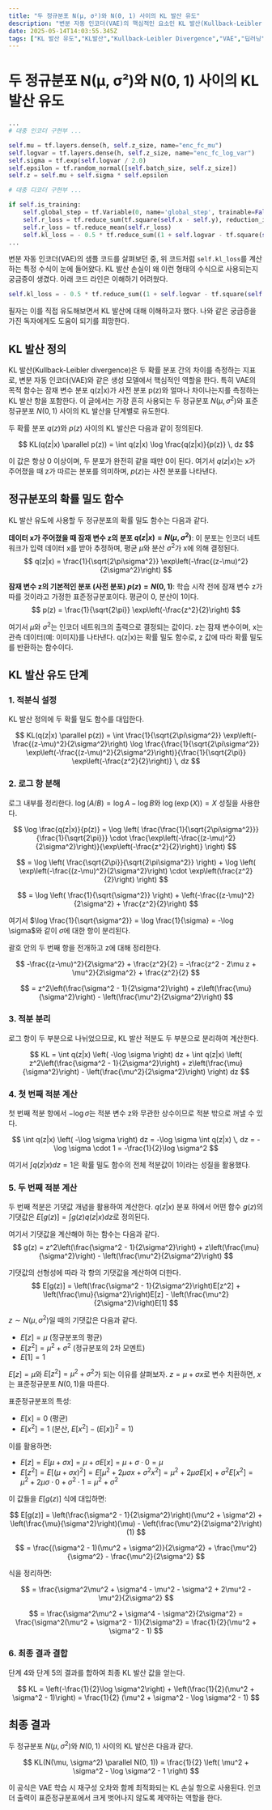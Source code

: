 ```yaml
---
title: "두 정규분포 N(μ, σ²)와 N(0, 1) 사이의 KL 발산 유도"
description: "변분 자동 인코더(VAE)의 핵심적인 요소인 KL 발산(Kullback-Leibler divergence)을 이해한다."
date: 2025-05-14T14:03:55.345Z
tags: ["KL 발산 유도","KL발산","Kullback-Leibler Divergence","VAE","딥러닝","머신러닝","변분 자동 인코더","정규분포","확률밀도함수"]
---
```

# 두 정규분포 N(μ, σ²)와 N(0, 1) 사이의 KL 발산 유도

```python
...
# 대충 인코더 구현부 ...

self.mu = tf.layers.dense(h, self.z_size, name="enc_fc_mu")
self.logvar = tf.layers.dense(h, self.z_size, name="enc_fc_log_var")
self.sigma = tf.exp(self.logvar / 2.0)
self.epsilon = tf.random_normal([self.batch_size, self.z_size])
self.z = self.mu + self.sigma * self.epsilon

# 대충 디코더 구현부 ...

if self.is_training:
    self.global_step = tf.Variable(0, name='global_step', trainable=False)
    self.r_loss = tf.reduce_sum(tf.square(self.x - self.y), reduction_indices = [1,2,3])
    self.r_loss = tf.reduce_mean(self.r_loss)
    self.kl_loss = - 0.5 * tf.reduce_sum((1 + self.logvar - tf.square(self.mu) - tf.exp(self.logvar)), reduction_indices = 1)
...
```

변분 자동 인코더(VAE)의 샘플 코드를 살펴보던 중, 위 코드처럼 `self.kl_loss`를 계산하는 특정 수식이 눈에 들어왔다. KL 발산 손실이 왜 이런 형태의 수식으로 사용되는지 궁금증이 생겼다. 아래 코드 라인은 이해하기 어려웠다.

```python
self.kl_loss = - 0.5 * tf.reduce_sum((1 + self.logvar - tf.square(self.mu) - tf.exp(self.logvar)), reduction_indices = 1)
```

필자는 이를 직접 유도해보면서 KL 발산에 대해 이해하고자 했다. 나와 같은 궁금증을 가진 독자에게도 도움이 되기를 희망한다.

## KL 발산 정의

KL 발산(Kullback-Leibler divergence)은 두 확률 분포 간의 차이를 측정하는 지표로, 변분 자동 인코더(VAE)와 같은 생성 모델에서 핵심적인 역할을 한다. 특히 VAE의 목적 함수는 잠재 변수 분포 q(z|x)가 사전 분포 p(z)와 얼마나 차이나는지를 측정하는 KL 발산 항을 포함한다. 이 글에서는 가장 흔히 사용되는 두 정규분포 $N(\mu, \sigma^2)$와 표준정규분포 $N(0, 1)$ 사이의 KL 발산을 단계별로 유도한다.


두 확률 분포 $q(z)$와 $p(z)$ 사이의 KL 발산은 다음과 같이 정의된다.

$$
KL(q(z|x) \parallel p(z)) = \int q(z|x) \log \frac{q(z|x)}{p(z)} \, dz
$$

이 값은 항상 0 이상이며, 두 분포가 완전히 같을 때만 0이 된다. 여기서 $q(z|x)$는 x가 주어졌을 때 z가 따르는 분포를 의미하며, $p(z)$는 사전 분포를 나타낸다.

## 정규분포의 확률 밀도 함수

KL 발산 유도에 사용할 두 정규분포의 확률 밀도 함수는 다음과 같다.

**데이터 x가 주어졌을 때 잠재 변수 z의 분포 $q(z|x) = N(\mu, \sigma^2)$**:
이 분포는 인코더 네트워크가 입력 데이터 x를 받아 추정하며, 평균 $\mu$와 분산 $\sigma^2$가 x에 의해 결정된다.
$$
q(z|x) = \frac{1}{\sqrt{2\pi\sigma^2}} \exp\left(-\frac{(z-\mu)^2}{2\sigma^2}\right)
$$

**잠재 변수 z의 기본적인 분포 (사전 분포) $p(z) = N(0, 1)$**:
학습 시작 전에 잠재 변수 z가 따를 것이라고 가정한 표준정규분포이다. 평균이 0, 분산이 1이다.
$$
p(z) = \frac{1}{\sqrt{2\pi}} \exp\left(-\frac{z^2}{2}\right)
$$

여기서 $\mu$와 $\sigma^2$는 인코더 네트워크의 출력으로 결정되는 값이다. z는 잠재 변수이며, x는 관측 데이터(예: 이미지)를 나타낸다. q(z|x)는 확률 밀도 함수로, z 값에 따라 확률 밀도를 반환하는 함수이다. 

## KL 발산 유도 단계

### 1. 적분식 설정

KL 발산 정의에 두 확률 밀도 함수를 대입한다.

$$
KL(q(z|x) \parallel p(z)) = \int \frac{1}{\sqrt{2\pi\sigma^2}} \exp\left(-\frac{(z-\mu)^2}{2\sigma^2}\right) \log \frac{\frac{1}{\sqrt{2\pi\sigma^2}} \exp\left(-\frac{(z-\mu)^2}{2\sigma^2}\right)}{\frac{1}{\sqrt{2\pi}} \exp\left(-\frac{z^2}{2}\right)} \, dz
$$

### 2. 로그 항 분해

로그 내부를 정리한다. $\log(A/B) = \log A - \log B$와 $\log(\exp(X)) = X$ 성질을 사용한다.

$$
\log \frac{q(z|x)}{p(z)} = \log \left( \frac{\frac{1}{\sqrt{2\pi\sigma^2}}}{\frac{1}{\sqrt{2\pi}}} \cdot \frac{\exp\left(-\frac{(z-\mu)^2}{2\sigma^2}\right)}{\exp\left(-\frac{z^2}{2}\right)} \right)
$$

$$
= \log \left( \frac{\sqrt{2\pi}}{\sqrt{2\pi\sigma^2}} \right) + \log \left( \exp\left(-\frac{(z-\mu)^2}{2\sigma^2}\right) \cdot \exp\left(\frac{z^2}{2}\right) \right)
$$

$$
= \log \left( \frac{1}{\sqrt{\sigma^2}} \right) + \left(-\frac{(z-\mu)^2}{2\sigma^2} + \frac{z^2}{2}\right)
$$

여기서 $\log \frac{1}{\sqrt{\sigma^2}} = \log \frac{1}{\sigma} = -\log \sigma$와 같이 $\sigma$에 대한 항이 분리된다.

괄호 안의 두 번째 항을 전개하고 z에 대해 정리한다.

$$
-\frac{(z-\mu)^2}{2\sigma^2} + \frac{z^2}{2} = -\frac{z^2 - 2\mu z + \mu^2}{2\sigma^2} + \frac{z^2}{2}
$$

$$
= z^2\left(\frac{\sigma^2 - 1}{2\sigma^2}\right) + z\left(\frac{\mu}{\sigma^2}\right) - \left(\frac{\mu^2}{2\sigma^2}\right)
$$

### 3. 적분 분리

로그 항이 두 부분으로 나뉘었으므로, KL 발산 적분도 두 부분으로 분리하여 계산한다.

$$
KL = \int q(z|x) \left( -\log \sigma \right) dz + \int q(z|x) \left( z^2\left(\frac{\sigma^2 - 1}{2\sigma^2}\right) + z\left(\frac{\mu}{\sigma^2}\right) - \left(\frac{\mu^2}{2\sigma^2}\right) \right) dz
$$

### 4. 첫 번째 적분 계산

첫 번째 적분 항에서 $-\log \sigma$는 적분 변수 z와 무관한 상수이므로 적분 밖으로 꺼낼 수 있다.

$$
\int q(z|x) \left( -\log \sigma \right) dz = -\log \sigma \int q(z|x) \, dz = -\log \sigma \cdot 1 = -\frac{1}{2}\log \sigma^2
$$

여기서 $\int q(z|x) dz = 1$은 확률 밀도 함수의 전체 적분값이 1이라는 성질을 활용했다.

### 5. 두 번째 적분 계산

두 번째 적분은 기댓값 개념을 활용하여 계산한다. $q(z|x)$ 분포 하에서 어떤 함수 $g(z)$의 기댓값은 $E[g(z)] = \int g(z)q(z|x)dz$로 정의된다.

여기서 기댓값을 계산해야 하는 함수는 다음과 같다.
$$
g(z) = z^2\left(\frac{\sigma^2 - 1}{2\sigma^2}\right) + z\left(\frac{\mu}{\sigma^2}\right) - \left(\frac{\mu^2}{2\sigma^2}\right)
$$

기댓값의 선형성에 따라 각 항의 기댓값을 계산하여 더한다.
$$
E[g(z)] = \left(\frac{\sigma^2 - 1}{2\sigma^2}\right)E[z^2] + \left(\frac{\mu}{\sigma^2}\right)E[z] - \left(\frac{\mu^2}{2\sigma^2}\right)E[1]
$$

$z \sim N(\mu, \sigma^2)$일 때의 기댓값은 다음과 같다.
- $E[z] = \mu$ (정규분포의 평균)
- $E[z^2] = \mu^2 + \sigma^2$ (정규분포의 2차 모멘트)
- $E[1] = 1$

$E[z]=\mu$와 $E[z^2]=\mu^2+\sigma^2$가 되는 이유를 살펴보자. $z = \mu + \sigma x$로 변수 치환하면, $x$는 표준정규분포 $N(0, 1)$을 따른다.

표준정규분포의 특성:
- $E[x]=0$ (평균)
- $E[x^2]=1$ (분산, $E[x^2] - (E[x])^2 = 1$)

이를 활용하면:
- $E[z] = E[\mu + \sigma x] = \mu + \sigma E[x] = \mu + \sigma \cdot 0 = \mu$
- $E[z^2] = E[(\mu + \sigma x)^2] = E[\mu^2 + 2\mu\sigma x + \sigma^2 x^2] = \mu^2 + 2\mu\sigma E[x] + \sigma^2 E[x^2] = \mu^2 + 2\mu\sigma \cdot 0 + \sigma^2 \cdot 1 = \mu^2 + \sigma^2$

이 값들을 $E[g(z)]$ 식에 대입하면:

$$
E[g(z)] = \left(\frac{\sigma^2 - 1}{2\sigma^2}\right)(\mu^2 + \sigma^2) + \left(\frac{\mu}{\sigma^2}\right)(\mu) - \left(\frac{\mu^2}{2\sigma^2}\right)(1)
$$

$$
= \frac{(\sigma^2 - 1)(\mu^2 + \sigma^2)}{2\sigma^2} + \frac{\mu^2}{\sigma^2} - \frac{\mu^2}{2\sigma^2}
$$

식을 정리하면:

$$
= \frac{\sigma^2\mu^2 + \sigma^4 - \mu^2 - \sigma^2 + 2\mu^2 - \mu^2}{2\sigma^2}
$$

$$
= \frac{\sigma^2\mu^2 + \sigma^4 - \sigma^2}{2\sigma^2} = \frac{\sigma^2(\mu^2 + \sigma^2 - 1)}{2\sigma^2} = \frac{1}{2}(\mu^2 + \sigma^2 - 1)
$$

### 6. 최종 결과 결합

단계 4와 단계 5의 결과를 합하여 최종 KL 발산 값을 얻는다.

$$
KL = \left(-\frac{1}{2}\log \sigma^2\right) + \left(\frac{1}{2}(\mu^2 + \sigma^2 - 1)\right) = \frac{1}{2} (\mu^2 + \sigma^2 - \log \sigma^2 - 1)
$$

## 최종 결과

두 정규분포 $N(\mu, \sigma^2)$와 $N(0, 1)$ 사이의 KL 발산은 다음과 같다.

$$
KL(N(\mu, \sigma^2) \parallel N(0, 1)) = \frac{1}{2} \left( \mu^2 + \sigma^2 - \log \sigma^2 - 1 \right)
$$

이 공식은 VAE 학습 시 재구성 오차와 함께 최적화되는 KL 손실 항으로 사용된다. 인코더 출력이 표준정규분포에서 크게 벗어나지 않도록 제약하는 역할을 한다.
